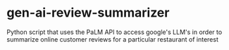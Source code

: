 # gen-ai-review-summarizer
Python script that uses the PaLM API to access google's LLM's in order to summarize online customer reviews for a particular restaurant of interest
